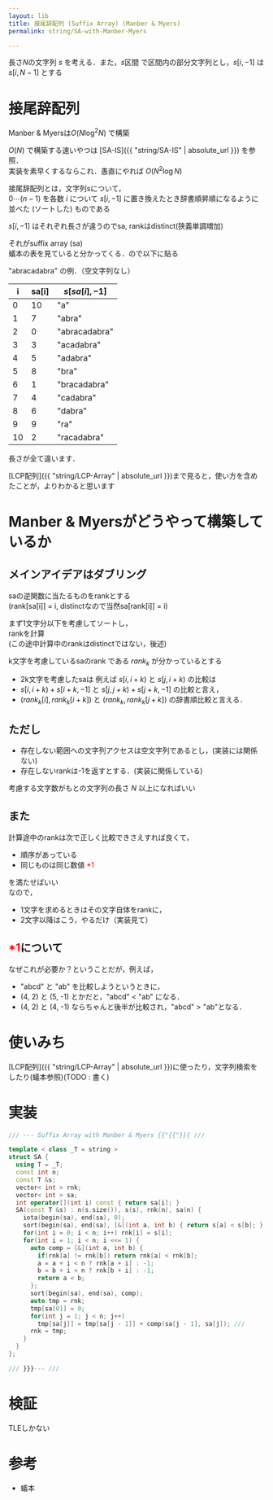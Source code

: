 ```yaml
---
layout: lib
title: 接尾辞配列 (Suffix Array) (Manber & Myers)
permalink: string/SA-with-Manber-Myers

---
```



長さ$N$の文字列 $s$ を考える．また，$s \text{区間}$ で区間内の部分文字列とし，$s[i, -1]$ は $s[i, N-1]$ とする

# 接尾辞配列

Manber & Myersは$O(N \log^2 N)$ で構築

$O(N)$ で構築する速いやつは [SA-IS]({{ "string/SA-IS" | absolute_url }}) を参照．  
実装を素早くするならこれ．愚直にやれば $O(N^2 \log N)$ 

接尾辞配列とは，文字列sについて，  
$0 \cdots (n-1)$ を各数 $i$ について $s[i,-1]$ に置き換えたとき辞書順昇順になるように並べた (ソートした) ものである

$s[i,-1]$ はそれぞれ長さが違うのでsa, rankはdistinct(狭義単調増加)

それがsuffix array (sa)  
蟻本の表を見ていると分かってくる．ので以下に貼る

"abracadabra" の例．（空文字列なし）

| i | sa[i] | $s[sa[i], -1]$ |
|--|--|--|
| 0 | 10 | "a" |
| 1 | 7 | "abra" |
| 2 | 0 | "abracadabra" |
| 3 | 3 | "acadabra" |
| 4 | 5 | "adabra" |
| 5 | 8 | "bra" |
| 6 | 1 | "bracadabra" |
| 7 | 4 | "cadabra" |
| 8 | 6 | "dabra" |
| 9 | 9 | "ra" |
| 10 | 2 | "racadabra" |

長さが全て違います．

[LCP配列]({{ "string/LCP-Array" | absolute_url }})まで見ると，使い方を含めたことが，よりわかると思います

# Manber & Myersがどうやって構築しているか

## メインアイデアはダブリング

saの逆関数に当たるものをrankとする  
(rank[sa[i]] = i, distinctなので当然sa[rank[i]] = i)

まず1文字分以下を考慮してソートし，  
rankを計算  
(この途中計算中のrankはdistinctではない，後述)

k文字を考慮しているsaのrank である $rank_k$ が分かっているとする  

* 2k文字を考慮したsaは 例えば $s[i,i+k)$ と $s[j,i+k)$ の比較は
* $s[i,i+k) + s[i+k,-1]$ と $s[j,j+k) + s[j+k,-1]$ の比較と言え，
* $(rank_k[i], rank_k[i + k])$ と $(rank_k, rank_k[j + k])$ の辞書順比較と言える．

## ただし

* 存在しない範囲への文字列アクセスは空文字列であるとし，(実装には関係ない)
* 存在しないrankは-1を返すとする．(実装に関係している)

考慮する文字数がもとの文字列の長さ $N$ 以上になればいい

## また

計算途中のrankは次で正しく比較できさえすれば良くて，  

* 順序があっている
* 同じものは同じ数値 <span style="color:red">\*1</span>

を満たせばいい  
なので，

* 1文字を求めるときはその文字自体をrankに，
* 2文字以降はこう，やるだけ（実装見て）

## <span style="color:red">\*1</span>について

なぜこれが必要か？ということだが，例えば，

* "abcd" と "ab" を比較しようというときに，  
* (4, 2) と (5, -1) とかだと，"abcd" < "ab" になる．
* (4, 2) と (4, -1) ならちゃんと後半が比較され，"abcd" > "ab"となる．

# 使いみち

[LCP配列]({{ "string/LCP-Array" | absolute_url }})に使ったり，文字列検索をしたり(蟻本参照)(TODO : 書く)

# 実装


```cpp
/// --- Suffix Array with Manber & Myers {{"{{"}}{ ///

template < class _T = string >
struct SA {
  using T = _T;
  const int n;
  const T &s;
  vector< int > rnk;
  vector< int > sa;
  int operator[](int i) const { return sa[i]; }
  SA(const T &s) : n(s.size()), s(s), rnk(n), sa(n) {
    iota(begin(sa), end(sa), 0);
    sort(begin(sa), end(sa), [&](int a, int b) { return s[a] < s[b]; });
    for(int i = 0; i < n; i++) rnk[i] = s[i];
    for(int i = 1; i < n; i <<= 1) {
      auto comp = [&](int a, int b) {
        if(rnk[a] != rnk[b]) return rnk[a] < rnk[b];
        a = a + i < n ? rnk[a + i] : -1;
        b = b + i < n ? rnk[b + i] : -1;
        return a < b;
      };
      sort(begin(sa), end(sa), comp);
      auto tmp = rnk;
      tmp[sa[0]] = 0;
      for(int j = 1; j < n; j++)
        tmp[sa[j]] = tmp[sa[j - 1]] + comp(sa[j - 1], sa[j]); ///
      rnk = tmp;
    }
  }
};

/// }}}--- ///
```


# 検証

TLEしかない

# 参考

* 蟻本


